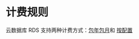 # 计费规则
云数据库 RDS 支持两种计费方式：[包年包月](../../../Finance/Billing/Billing-rule/Subscription.md)和
[按配置](../../../Finance/Billing/Billing-rule/Pay-As-You-Go.md)

